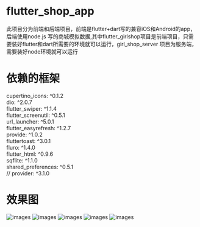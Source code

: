 # flutter_shop_app
此项目分为前端和后端项目，前端是flutter+dart写的兼容iOS和Android的app，后端使用node.js 写的商城模拟数据,其中flutter_girlshop项目是前端项目，只需要装好flutter和dart所需要的环境就可以运行，girl_shop_server 项目为服务端，需要装好node环境就可以运行 


# 依赖的框架
  cupertino_icons: ^0.1.2<br>
  dio: ^2.0.7<br>
  flutter_swiper: ^1.1.4<br>
  flutter_screenutil: ^0.5.1<br>
  url_launcher: ^5.0.1<br>
  flutter_easyrefresh: ^1.2.7<br>
  provide: ^1.0.2<br>
  fluttertoast: ^3.0.1<br>
  fluro: ^1.4.0<br>
  flutter_html: ^0.9.6<br>
  sqflite: ^1.1.0<br>
  shared_preferences: ^0.5.1<br>
  //  provider: ^3.1.0

# 效果图

![images](shop_image/home2%402x.png)
![images](shop_image/home3@2x.png)
![images](shop_image/home4@2x.png)
![images](shop_image/categroy1@2x.png)
![images](shop_image/person1@2x.png)
